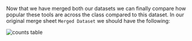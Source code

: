 

Now that we have merged both our datasets we can finally compare how popular these tools are across the class compared to this dataset. In our original merge sheet `Merged Dataset` we should have the following:

![counts table]({{site.baseurl}}/assets/images/counts_table.png)
